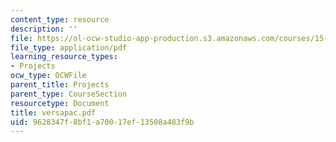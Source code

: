 ```yaml
---
content_type: resource
description: ''
file: https://ol-ocw-studio-app-production.s3.amazonaws.com/courses/15-783j-product-design-and-development-spring-2006/9628347f8bf1a70017ef13508a483f9b_versapac.pdf
file_type: application/pdf
learning_resource_types:
- Projects
ocw_type: OCWFile
parent_title: Projects
parent_type: CourseSection
resourcetype: Document
title: versapac.pdf
uid: 9628347f-8bf1-a700-17ef-13508a483f9b
---
```

